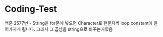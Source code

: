 # Coding-Test

백준 2577번 - String을 for문에 넣으면  Character로 한문자씩 loop constant에 들어가지게 됩니다. 그래서 그 곱셈을 string으로 바꾸는거였음

